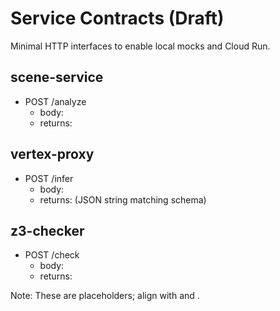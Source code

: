 # Service Contracts (Draft)

Minimal HTTP interfaces to enable local mocks and Cloud Run.

## scene-service
- POST /analyze
  - body: 
  - returns: 

## vertex-proxy
- POST /infer
  - body: 
  - returns:  (JSON string matching schema)

## z3-checker
- POST /check
  - body: 
  - returns: 

Note: These are placeholders; align with  and .
